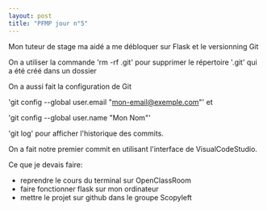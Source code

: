 ```yaml
---
layout: post
title: "PFMP jour n°5"
---
```


Mon tuteur de stage ma aidé a me débloquer sur Flask et le versionning Git

On a utiliser la commande 'rm -rf .git' pour supprimer le répertoire '.git'
qui a été créé dans un dossier

On a aussi fait la configuration de Git

'git config --global user.email "mon-email@exemple.com"' et

'git config --global user.name "Mon Nom"'

'git log' pour afficher l'historique des commits.

On a fait notre premier commit en utilisant l'interface de VisualCodeStudio.

Ce que je devais faire: 

- reprendre le cours du terminal sur OpenClassRoom
- faire fonctionner flask sur mon ordinateur
- mettre le projet sur github dans le groupe Scopyleft